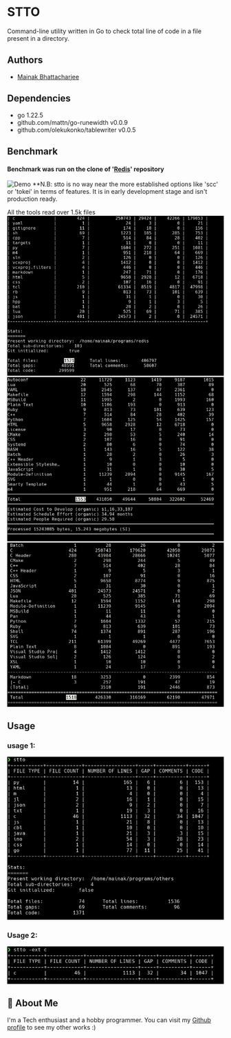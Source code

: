 # STTO

Command-line utility written in Go to check total line of code in a file present in a directory.



## Authors

- [Mainak Bhattacharjee](https://github.com/mainak55512)


## Dependencies

- go 1.22.5
- github.com/mattn/go-runewidth v0.0.9
- github.com/olekukonko/tablewriter v0.0.5

## Benchmark

#### Benchmark was run on the clone of '[Redis](https://github.com/redis/redis)' repository

![Demo](./resources/benchmark.gif)
**N.B: stto is no way near the more established options like 'scc' or 'tokei' in terms of features. It is in early development stage and isn't production ready.

All the tools read over 1.5k files
![stto](./resources/stto_redis.png)
![scc](./resources/scc_redis.png)
![tokei](./resources/tokei_redis.png)

## Usage
### usage 1:
![stto_usage_1](./resources/stto_usage_1.png)

### Usage 2:
![stto_usage_2](./resources/stto_usage_2.png)

## 🚀 About Me
I'm a Tech enthusiast and a hobby programmer.
You can visit my [Github profile](https://github.com/mainak55512) to see my other works :)

